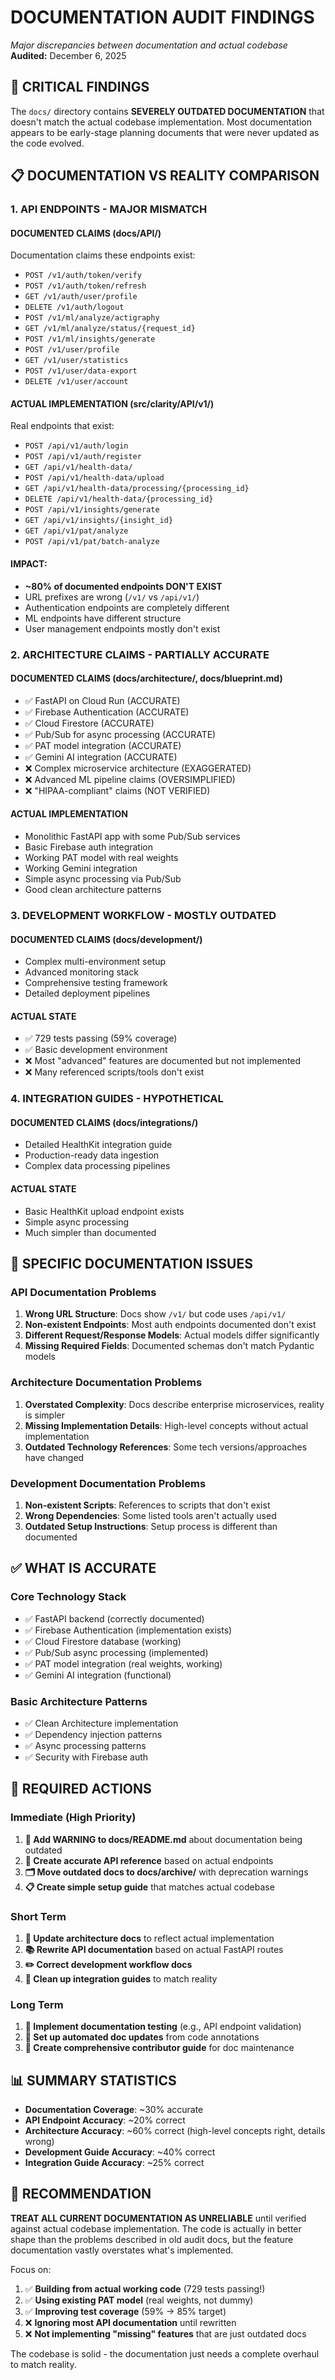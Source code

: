 # DOCUMENTATION AUDIT FINDINGS

*Major discrepancies between documentation and actual codebase*
**Audited:** December 6, 2025

## 🚨 CRITICAL FINDINGS

The `docs/` directory contains **SEVERELY OUTDATED DOCUMENTATION** that doesn't match the actual codebase implementation. Most documentation appears to be early-stage planning documents that were never updated as the code evolved.

## 📋 DOCUMENTATION VS REALITY COMPARISON

### 1. API ENDPOINTS - MAJOR MISMATCH

#### **DOCUMENTED CLAIMS (docs/API/)**

Documentation claims these endpoints exist:

- `POST /v1/auth/token/verify`
- `POST /v1/auth/token/refresh`
- `GET /v1/auth/user/profile`
- `DELETE /v1/auth/logout`
- `POST /v1/ml/analyze/actigraphy`
- `GET /v1/ml/analyze/status/{request_id}`
- `POST /v1/ml/insights/generate`
- `POST /v1/user/profile`
- `GET /v1/user/statistics`
- `POST /v1/user/data-export`
- `DELETE /v1/user/account`

#### **ACTUAL IMPLEMENTATION (src/clarity/API/v1/)**

Real endpoints that exist:

- `POST /api/v1/auth/login`
- `POST /api/v1/auth/register`
- `GET /api/v1/health-data/`
- `POST /api/v1/health-data/upload`
- `GET /api/v1/health-data/processing/{processing_id}`
- `DELETE /api/v1/health-data/{processing_id}`
- `POST /api/v1/insights/generate`
- `GET /api/v1/insights/{insight_id}`
- `GET /api/v1/pat/analyze`
- `POST /api/v1/pat/batch-analyze`

#### **IMPACT:**

- **~80% of documented endpoints DON'T EXIST**
- URL prefixes are wrong (`/v1/` vs `/api/v1/`)
- Authentication endpoints are completely different
- ML endpoints have different structure
- User management endpoints mostly don't exist

### 2. ARCHITECTURE CLAIMS - PARTIALLY ACCURATE

#### **DOCUMENTED CLAIMS (docs/architecture/, docs/blueprint.md)**

- ✅ FastAPI on Cloud Run (ACCURATE)
- ✅ Firebase Authentication (ACCURATE)
- ✅ Cloud Firestore (ACCURATE)
- ✅ Pub/Sub for async processing (ACCURATE)
- ✅ PAT model integration (ACCURATE)
- ✅ Gemini AI integration (ACCURATE)
- ❌ Complex microservice architecture (EXAGGERATED)
- ❌ Advanced ML pipeline claims (OVERSIMPLIFIED)
- ❌ "HIPAA-compliant" claims (NOT VERIFIED)

#### **ACTUAL IMPLEMENTATION**

- Monolithic FastAPI app with some Pub/Sub services
- Basic Firebase auth integration
- Working PAT model with real weights
- Working Gemini integration
- Simple async processing via Pub/Sub
- Good clean architecture patterns

### 3. DEVELOPMENT WORKFLOW - MOSTLY OUTDATED

#### **DOCUMENTED CLAIMS (docs/development/)**

- Complex multi-environment setup
- Advanced monitoring stack
- Comprehensive testing framework
- Detailed deployment pipelines

#### **ACTUAL STATE**

- ✅ 729 tests passing (59% coverage)
- ✅ Basic development environment
- ❌ Most "advanced" features are documented but not implemented
- ❌ Many referenced scripts/tools don't exist

### 4. INTEGRATION GUIDES - HYPOTHETICAL

#### **DOCUMENTED CLAIMS (docs/integrations/)**

- Detailed HealthKit integration guide
- Production-ready data ingestion
- Complex data processing pipelines

#### **ACTUAL STATE**

- Basic HealthKit upload endpoint exists
- Simple async processing
- Much simpler than documented

## 🎯 SPECIFIC DOCUMENTATION ISSUES

### API Documentation Problems

1. **Wrong URL Structure**: Docs show `/v1/` but code uses `/api/v1/`
2. **Non-existent Endpoints**: Most auth endpoints documented don't exist
3. **Different Request/Response Models**: Actual models differ significantly
4. **Missing Required Fields**: Documented schemas don't match Pydantic models

### Architecture Documentation Problems

1. **Overstated Complexity**: Docs describe enterprise microservices, reality is simpler
2. **Missing Implementation Details**: High-level concepts without actual implementation
3. **Outdated Technology References**: Some tech versions/approaches have changed

### Development Documentation Problems

1. **Non-existent Scripts**: References to scripts that don't exist
2. **Wrong Dependencies**: Some listed tools aren't actually used
3. **Outdated Setup Instructions**: Setup process is different than documented

## ✅ WHAT IS ACCURATE

### Core Technology Stack

- ✅ FastAPI backend (correctly documented)
- ✅ Firebase Authentication (implementation exists)
- ✅ Cloud Firestore database (working)
- ✅ Pub/Sub async processing (implemented)
- ✅ PAT model integration (real weights, working)
- ✅ Gemini AI integration (functional)

### Basic Architecture Patterns

- ✅ Clean Architecture implementation
- ✅ Dependency injection patterns
- ✅ Async processing patterns
- ✅ Security with Firebase auth

## 🔧 REQUIRED ACTIONS

### Immediate (High Priority)

1. **🚨 Add WARNING to docs/README.md** about documentation being outdated
2. **📝 Create accurate API reference** based on actual endpoints
3. **🗂️ Move outdated docs to docs/archive/** with deprecation warnings
4. **📋 Create simple setup guide** that matches actual codebase

### Short Term

1. **🔄 Update architecture docs** to reflect actual implementation
2. **📚 Rewrite API documentation** based on actual FastAPI routes
3. **✏️ Correct development workflow docs**
4. **🧹 Clean up integration guides** to match reality

### Long Term

1. **🤖 Implement documentation testing** (e.g., API endpoint validation)
2. **🔄 Set up automated doc updates** from code annotations
3. **📖 Create comprehensive contributor guide** for doc maintenance

## 📊 SUMMARY STATISTICS

- **Documentation Coverage**: ~30% accurate
- **API Endpoint Accuracy**: ~20% correct
- **Architecture Accuracy**: ~60% correct (high-level concepts right, details wrong)
- **Development Guide Accuracy**: ~40% correct
- **Integration Guide Accuracy**: ~25% correct

## 🎯 RECOMMENDATION

**TREAT ALL CURRENT DOCUMENTATION AS UNRELIABLE** until verified against actual codebase implementation. The code is actually in better shape than the problems described in old audit docs, but the feature documentation vastly overstates what's implemented.

Focus on:

1. ✅ **Building from actual working code** (729 tests passing!)
2. ✅ **Using existing PAT model** (real weights, not dummy)
3. ✅ **Improving test coverage** (59% → 85% target)
4. ❌ **Ignoring most API documentation** until rewritten
5. ❌ **Not implementing "missing" features** that are just outdated docs

The codebase is solid - the documentation just needs a complete overhaul to match reality.
